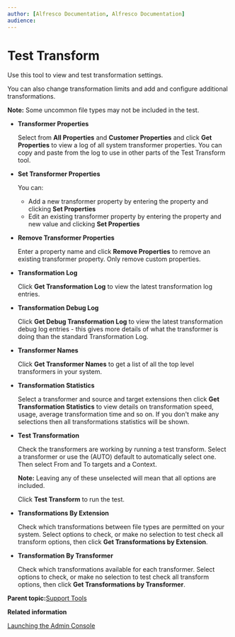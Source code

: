 ```yaml
---
author: [Alfresco Documentation, Alfresco Documentation]
audience: 
---
```


# Test Transform

Use this tool to view and test transformation settings.

You can also change transformation limits and add and configure additional transformations.

**Note:** Some uncommon file types may not be included in the test.

-   **Transformer Properties**

    Select from **All Properties** and **Customer Properties** and click **Get Properties** to view a log of all system transformer properties. You can copy and paste from the log to use in other parts of the Test Transform tool.

-   **Set Transformer Properties**

    You can:

    -   Add a new transformer property by entering the property and clicking **Set Properties**
    -   Edit an existing transformer property by entering the property and new value and clicking **Set Properties**
-   **Remove Transformer Properties**

    Enter a property name and click **Remove Properties** to remove an existing transformer property. Only remove custom properties.

-   **Transformation Log**

    Click **Get Transformation Log** to view the latest transformation log entries.

-   **Transformation Debug Log**

    Click **Get Debug Transformation Log** to view the latest transformation debug log entries - this gives more details of what the transformer is doing than the standard Transformation Log.

-   **Transformer Names**

    Click **Get Transformer Names** to get a list of all the top level transformers in your system.

-   **Transformation Statistics**

    Select a transformer and source and target extensions then click **Get Transformation Statistics** to view details on transformation speed, usage, average transformation time and so on. If you don't make any selections then all transformations statistics will be shown.

-   **Test Transformation**

    Check the transformers are working by running a test transform. Select a transformer or use the \(AUTO\) default to automatically select one. Then select From and To targets and a Context.

    **Note:** Leaving any of these unselected will mean that all options are included.

    Click **Test Transform** to run the test.

-   **Transformations By Extension**

    Check which transformations between file types are permitted on your system. Select options to check, or make no selection to test check all transform options, then click **Get Transformations by Extension**.

-   **Transformation By Transformer**

    Check which transformations available for each transformer. Select options to check, or make no selection to test check all transform options, then click **Get Transformations by Transformer**.


**Parent topic:**[Support Tools](../concepts/monitoring-intro.md)

**Related information**  


[Launching the Admin Console](../tasks/adminconsole-open.md)

